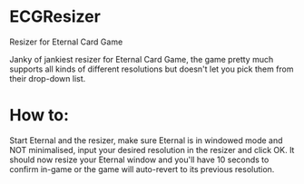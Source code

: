 # ECGResizer
Resizer for Eternal Card Game 


Janky of jankiest resizer for Eternal Card Game, the game pretty much supports all kinds of different resolutions but doesn't let you pick them from their drop-down list.

# How to:  
Start Eternal and the resizer, make sure Eternal is in windowed mode and NOT minimalised, input your desired resolution in the resizer and click OK. It should now resize your Eternal window and you'll have 10 seconds to confirm in-game or the game will auto-revert to its previous resolution.
